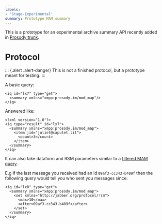 ```yaml
---
labels:
- 'Stage-Experimental'
summary: Prototype MAM summary
---
```


This is a prototype for an experimental archive summary API recently
added in [Prosody trunk](https://hg.prosody.im/trunk/rev/2c5546cc5c70).

# Protocol

::: {.alert .alert-danger}
This is not a finished protocol, but a prototype meant for testing.
:::

A basic query:

``` {.xml}
<iq id="lx7" type="get">
  <summary xmlns="xmpp:prosody.im/mod_map"/>
</iq>
```

Answered like:

``` {.xml}
<?xml version="1.0"?>
<iq type="result" id="lx7">
  <summary xmlns="xmpp:prosody.im/mod_map">
    <item jid="juliet@capulet.lit">
      <count>3</count>
    </item>
  </summary>
</iq>
```

It can also take dataform and RSM parameters similar to a [filtered MAM
query](https://xmpp.org/extensions/xep-0313.html#filter).

E.g if the last message you received had an id `09af3-cc343-b409f` then
the following query would tell you who sent you messages since:

``` {.xml}
<iq id="lx8" type="get">
  <summary xmlns="xmpp:prosody.im/mod_map">
    <set xmlns="http://jabber.org/protocol/rsm">
      <max>10</max>
      <after>09af3-cc343-b409f</after>
    </set>
  </summary>
</iq>
```
